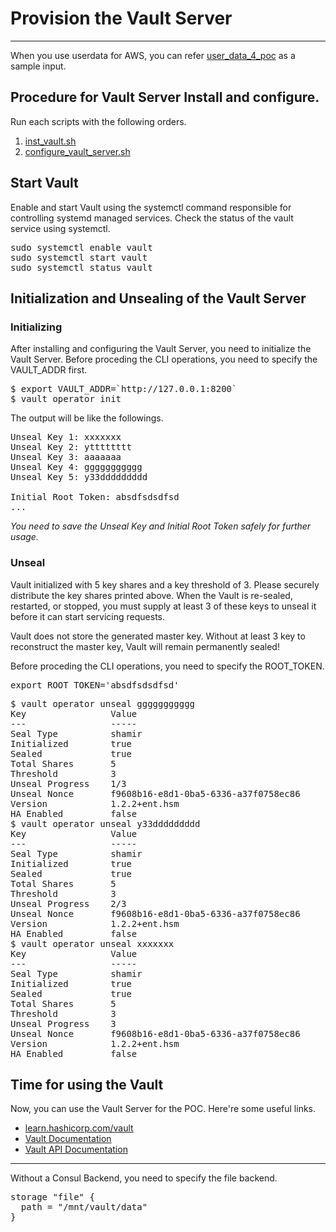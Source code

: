 # Provision the Vault Server
***
When you use userdata for AWS, you can refer [user_data_4_poc](https://github.com/powhapki/ha-se/blob/master/terraform-vault-cluster/user_data_4_poc) as a sample input.


## Procedure for Vault Server Install and configure.
Run each scripts with the following orders.
1. [inst_vault.sh](https://github.com/powhapki/ha-se/blob/master/terraform-vault-cluster/inst_vault.sh)
2. [configure_vault_server.sh](https://github.com/powhapki/ha-se/blob/master/terraform-vault-cluster/config_vault_server.sh)

## Start Vault
Enable and start Vault using the systemctl command responsible for controlling systemd managed services. Check the status of the vault service using systemctl.

<pre>
sudo systemctl enable vault
sudo systemctl start vault
sudo systemctl status vault
</pre>

## Initialization and Unsealing of the Vault Server
### Initializing
After installing and configuring the Vault Server, you need to initialize the Vault Server.
Before proceding the CLI operations, you need to specify the VAULT_ADDR first.
<pre>
$ export VAULT_ADDR=`http://127.0.0.1:8200`
$ vault operator init
</pre>

The output will be like the followings.

<pre>
Unseal Key 1: xxxxxxx
Unseal Key 2: ytttttttt
Unseal Key 3: aaaaaaa
Unseal Key 4: ggggggggggg
Unseal Key 5: y33ddddddddd

Initial Root Token: absdfsdsdfsd
...
</pre>
*You need to save the Unseal Key and Initial Root Token safely for further usage.*


### Unseal
Vault initialized with 5 key shares and a key threshold of 3. Please securely distribute the key shares printed above. When the Vault is re-sealed, restarted, or stopped, you must supply at least 3 of these keys to unseal it before it can start servicing requests.

Vault does not store the generated master key. Without at least 3 key to reconstruct the master key, Vault will remain permanently sealed!

Before proceding the CLI operations, you need to specify the ROOT_TOKEN.
<pre>
export ROOT_TOKEN='absdfsdsdfsd'
</pre>

<pre>
$ vault operator unseal ggggggggggg
Key                Value
---                -----
Seal Type          shamir
Initialized        true
Sealed             true
Total Shares       5
Threshold          3
Unseal Progress    1/3
Unseal Nonce       f9608b16-e8d1-0ba5-6336-a37f0758ec86
Version            1.2.2+ent.hsm
HA Enabled         false
$ vault operator unseal y33ddddddddd
Key                Value
---                -----
Seal Type          shamir
Initialized        true
Sealed             true
Total Shares       5
Threshold          3
Unseal Progress    2/3
Unseal Nonce       f9608b16-e8d1-0ba5-6336-a37f0758ec86
Version            1.2.2+ent.hsm
HA Enabled         false
$ vault operator unseal xxxxxxx
Key                Value
---                -----
Seal Type          shamir
Initialized        true
Sealed             true
Total Shares       5
Threshold          3
Unseal Progress    3
Unseal Nonce       f9608b16-e8d1-0ba5-6336-a37f0758ec86
Version            1.2.2+ent.hsm
HA Enabled         false
</pre>

## Time for using the Vault
Now, you can use the Vault Server for the POC.
Here're some useful links.

+ [learn.hashicorp.com/vault](http://learn.hashicorp.com/vault/)
+ [Vault Documentation](https://www.vaultproject.io/docs/)
+ [Vault API Documentation](https://www.vaultproject.io/api/)


***
Without a Consul Backend, you need to specify the file backend.

<pre>
storage "file" {
  path = "/mnt/vault/data"
}
</pre>
